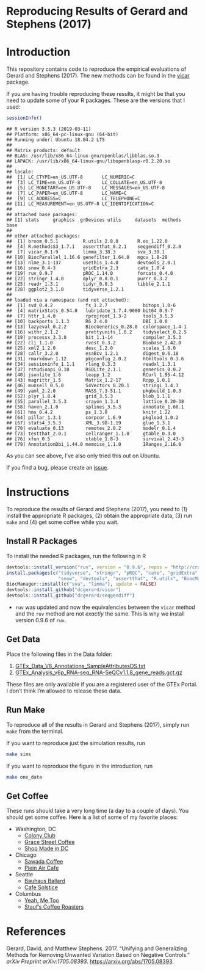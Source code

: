 Reproducing Results of Gerard and Stephens (2017)
================

# Introduction

This repository contains code to reproduce the empirical evaluations of
Gerard and Stephens (2017). The new methods can be found in the
[vicar](https://github.com/dcgerard/vicar) package.

If you are having trouble reproducing these results, it might be that
you need to update some of your R packages. These are the versions that
I used:

``` r
sessionInfo()
```

    ## R version 3.5.3 (2019-03-11)
    ## Platform: x86_64-pc-linux-gnu (64-bit)
    ## Running under: Ubuntu 18.04.2 LTS
    ## 
    ## Matrix products: default
    ## BLAS: /usr/lib/x86_64-linux-gnu/openblas/libblas.so.3
    ## LAPACK: /usr/lib/x86_64-linux-gnu/libopenblasp-r0.2.20.so
    ## 
    ## locale:
    ##  [1] LC_CTYPE=en_US.UTF-8       LC_NUMERIC=C              
    ##  [3] LC_TIME=en_US.UTF-8        LC_COLLATE=en_US.UTF-8    
    ##  [5] LC_MONETARY=en_US.UTF-8    LC_MESSAGES=en_US.UTF-8   
    ##  [7] LC_PAPER=en_US.UTF-8       LC_NAME=C                 
    ##  [9] LC_ADDRESS=C               LC_TELEPHONE=C            
    ## [11] LC_MEASUREMENT=en_US.UTF-8 LC_IDENTIFICATION=C       
    ## 
    ## attached base packages:
    ## [1] stats     graphics  grDevices utils     datasets  methods   base     
    ## 
    ## other attached packages:
    ##  [1] broom_0.5.1         R.utils_2.8.0       R.oo_1.22.0        
    ##  [4] R.methodsS3_1.7.1   assertthat_0.2.1    seqgendiff_0.2.0   
    ##  [7] vicar_0.1-9         limma_3.38.3        sva_3.30.1         
    ## [10] BiocParallel_1.16.6 genefilter_1.64.0   mgcv_1.8-28        
    ## [13] nlme_3.1-137        usethis_1.4.0       devtools_2.0.1     
    ## [16] snow_0.4-3          gridExtra_2.3       cate_1.0.4         
    ## [19] ruv_0.9.7           pROC_1.14.0         forcats_0.4.0      
    ## [22] stringr_1.4.0       dplyr_0.8.0.1       purrr_0.3.2        
    ## [25] readr_1.3.1         tidyr_0.8.3         tibble_2.1.1       
    ## [28] ggplot2_3.1.0       tidyverse_1.2.1    
    ## 
    ## loaded via a namespace (and not attached):
    ##  [1] svd_0.4.2            fs_1.2.7             bitops_1.0-6        
    ##  [4] matrixStats_0.54.0   lubridate_1.7.4.9000 bit64_0.9-7         
    ##  [7] httr_1.4.0           rprojroot_1.3-2      tools_3.5.3         
    ## [10] backports_1.1.3      R6_2.4.0             DBI_1.0.0           
    ## [13] lazyeval_0.2.2       BiocGenerics_0.28.0  colorspace_1.4-1    
    ## [16] withr_2.1.2          prettyunits_1.0.2    tidyselect_0.2.5    
    ## [19] processx_3.3.0       bit_1.1-14           compiler_3.5.3      
    ## [22] cli_1.1.0            rvest_0.3.2          Biobase_2.42.0      
    ## [25] xml2_1.2.0           desc_1.2.0           scales_1.0.0        
    ## [28] callr_3.2.0          esaBcv_1.2.1         digest_0.6.18       
    ## [31] rmarkdown_1.12       pkgconfig_2.0.2      htmltools_0.3.6     
    ## [34] sessioninfo_1.1.1    rlang_0.3.3          readxl_1.3.1        
    ## [37] rstudioapi_0.10      RSQLite_2.1.1        generics_0.0.2      
    ## [40] jsonlite_1.6         leapp_1.2            RCurl_1.95-4.12     
    ## [43] magrittr_1.5         Matrix_1.2-17        Rcpp_1.0.1          
    ## [46] munsell_0.5.0        S4Vectors_0.20.1     stringi_1.4.3       
    ## [49] yaml_2.2.0           MASS_7.3-51.1        pkgbuild_1.0.3      
    ## [52] plyr_1.8.4           grid_3.5.3           blob_1.1.1          
    ## [55] parallel_3.5.3       crayon_1.3.4         lattice_0.20-38     
    ## [58] haven_2.1.0          splines_3.5.3        annotate_1.60.1     
    ## [61] hms_0.4.2            ps_1.3.0             knitr_1.22          
    ## [64] pillar_1.3.1         corpcor_1.6.9        pkgload_1.0.2       
    ## [67] stats4_3.5.3         XML_3.98-1.19        glue_1.3.1          
    ## [70] evaluate_0.13        remotes_2.0.2        modelr_0.1.4        
    ## [73] testthat_2.0.1       cellranger_1.1.0     gtable_0.3.0        
    ## [76] xfun_0.5             xtable_1.8-3         survival_2.43-3     
    ## [79] AnnotationDbi_1.44.0 memoise_1.1.0        IRanges_2.16.0

As you can see above, I’ve also only tried this out on Ubuntu.

If you find a bug, please create an
[issue](https://github.com/dcgerard/ruvb_sims/issues).

# Instructions

To reproduce the results of Gerard and Stephens (2017), you need to (1)
install the appropriate R packages, (2) obtain the appropriate data, (3)
run `make` and (4) get some coffee while you wait.

## Install R Packages

To install the needed R packages, run the following in
R

``` r
devtools::install_version("ruv", version = "0.9.6", repos = "http://cran.us.r-project.org")
install.packages(c("tidyverse", "stringr", "pROC", "cate", "gridExtra", "broom",
                   "snow", "devtools", "assertthat", "R.utils", "BiocManager"))
BiocManager::install(c("sva", "limma"), update = FALSE)
devtools::install_github("dcgerard/vicar")
devtools::install_github("dcgerard/seqgendiff")
```

  - `ruv` was updated and now the equivalencies between the `vicar`
    method and the `ruv` method are not *exactly* the same. This is why
    we install version 0.9.6 of `ruv`.

## Get Data

Place the following files in the Data
    folder:

1.  [GTEx\_Data\_V6\_Annotations\_SampleAttributesDS.txt](http://www.gtexportal.org/home/datasets#filesetFilesDiv21)
2.  [GTEx\_Analysis\_v6p\_RNA-seq\_RNA-SeQCv1.1.8\_gene\_reads.gct.gz](http://www.gtexportal.org/home/datasets#filesetFilesDiv11)

These files are only available if you are a registered user of the GTEx
Portal. I don’t think I’m allowed to release these data.

## Run Make

To reproduce all of the results in Gerard and Stephens (2017), simply
run `make` from the terminal.

If you want to reproduce just the simulation results, run

``` bash
make sims
```

If you want to reproduce the figure in the introduction, run

``` bash
make one_data
```

## Get Coffee

These runs should take a very long time (a day to a couple of days). You
should get some coffee. Here is a list of some of my favorite places:

  - Washington, DC
      - [Colony Club](https://www.yelp.com/biz/colony-club-washington)
      - [Grace Street
        Coffee](https://www.yelp.com/biz/grace-street-coffee-georgetown)
      - [Shop Made in
        DC](https://www.yelp.com/biz/shop-made-in-dc-washington)
  - Chicago
      - [Sawada Coffee](https://www.yelp.com/biz/sawada-coffee-chicago)
      - [Plein Air
        Cafe](https://www.yelp.com/biz/plein-air-cafe-and-eatery-chicago-2)
  - Seattle
      - [Bauhaus
        Ballard](https://www.yelp.com/biz/bauhaus-ballard-seattle)
      - [Cafe Solstice](https://www.yelp.com/biz/cafe-solstice-seattle)
  - Columbus
      - [Yeah, Me Too](https://www.yelp.com/biz/yeah-me-too-columbus)
      - [Stauf’s Coffee
        Roasters](https://www.yelp.com/biz/staufs-coffee-roasters-columbus-2)

# References

<div id="refs" class="references">

<div id="ref-gerard2017unifying">

Gerard, David, and Matthew Stephens. 2017. “Unifying and Generalizing
Methods for Removing Unwanted Variation Based on Negative Controls.”
*arXiv Preprint arXiv:1705.08393*. <https://arxiv.org/abs/1705.08393>.

</div>

</div>
